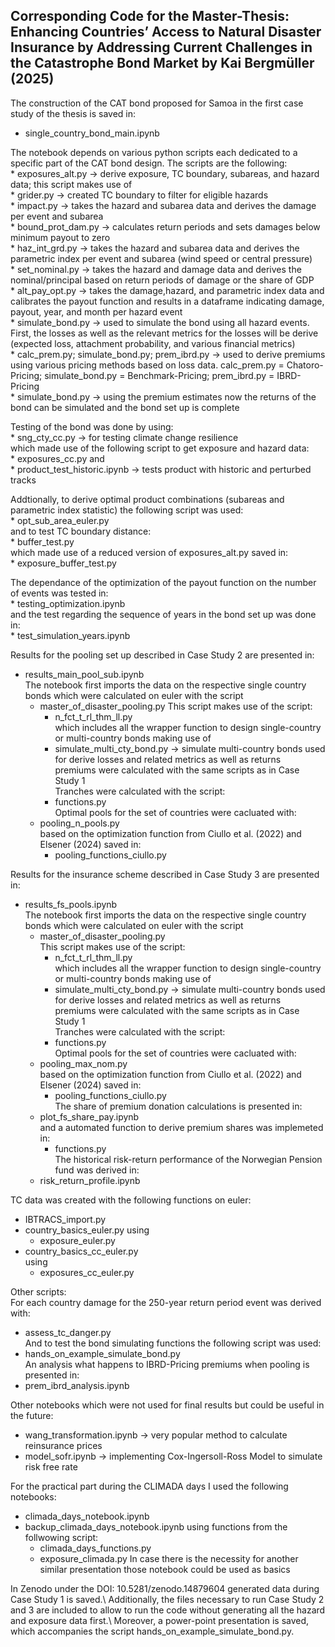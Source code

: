 ## Corresponding Code for the Master-Thesis: Enhancing Countries’ Access to Natural Disaster Insurance by Addressing Current Challenges in the Catastrophe Bond Market by Kai Bergmüller (2025)

The construction of the CAT bond proposed for Samoa in the first case study of the thesis is saved in:
   * single_country_bond_main.ipynb

   The notebook depends on various python scripts each dedicated to a specific part of the CAT bond design. The scripts are the following:\
      * exposures_alt.py -> derive exposure, TC boundary, subareas, and hazard data; this script makes use of\
         * grider.py -> created TC boundary to filter for eligible hazards\
      * impact.py -> takes the hazard and subarea data and derives the damage per event and subarea\
      * bound_prot_dam.py -> calculates return periods and sets damages below minimum payout to zero\
      * haz_int_grd.py -> takes the hazard and subarea data and derives the parametric index per event and subarea (wind speed or central pressure)\
      * set_nominal.py -> takes the hazard and damage data and derives the nominal/principal based on return periods of damage or the share of GDP\
      * alt_pay_opt.py -> takes the damage,hazard, and parametric index data and calibrates the payout function and results in a dataframe indicating damage, payout, year, and month per hazard event\
      * simulate_bond.py -> used to simulate the bond using all hazard events. First, the losses as well as the relevant metrics for the losses will be derive (expected loss, attachment probability, and various financial metrics)\
      * calc_prem.py; simulate_bond.py; prem_ibrd.py -> used to derive premiums using various pricing methods based on loss data. calc_prem.py = Chatoro-Pricing; simulate_bond.py = Benchmark-Pricing; prem_ibrd.py = IBRD-Pricing\
      * simulate_bond.py -> using the premium estimates now the returns of the bond can be simulated and the bond set up is complete

   Testing of the bond was done by using:\
      * sng_cty_cc.py -> for testing climate change resilience\
      which made use of the following script to get exposure and hazard data:\
         * exposures_cc.py 
   and\
      * product_test_historic.ipynb -> tests product with historic and perturbed tracks
   
   Addtionally, to derive optimal product combinations (subareas and parametric index statistic) the following script was used:\
      * opt_sub_area_euler.py\
   and to test TC boundary distance:\
      * buffer_test.py\
      which made use of a reduced version of exposures_alt.py saved in:\
         * exposure_buffer_test.py

   The dependance of the optimization of the payout function on the number of events was tested in:\
      * testing_optimization.ipynb\
   and the test regarding the sequence of years in the bond set up was done in:\
      * test_simulation_years.ipynb




Results for the pooling set up described in Case Study 2 are presented in:
   * results_main_pool_sub.ipynb\
   The notebook first imports the data on the respective single country bonds which were calculated on euler with the script
      * master_of_disaster_pooling.py
      This script makes use of the script:
         * n_fct_t_rl_thm_ll.py\
      which includes all the wrapper function to design single-country or multi-country bonds making use of
         * simulate_multi_cty_bond.py -> simulate multi-country bonds used for derive losses and related metrics as well as returns\
      premiums were calculated with the same scripts as in Case Study 1\
      Tranches were calculated with the script:
         * functions.py\
   Optimal pools for the set of countries were cacluated with:
      * pooling_n_pools.py\
      based on the optimization function from Ciullo et al. (2022) and Elsener (2024) saved in:
         * pooling_functions_ciullo.py

          


Results for the insurance scheme described in Case Study 3 are presented in:
   * results_fs_pools.ipynb\
   The notebook first imports the data on the respective single country bonds which were calculated on euler with the script
      * master_of_disaster_pooling.py\
      This script makes use of the script:
         * n_fct_t_rl_thm_ll.py\
      which includes all the wrapper function to design single-country or multi-country bonds making use of
         * simulate_multi_cty_bond.py -> simulate multi-country bonds used for derive losses and related metrics as well as returns\
      premiums were calculated with the same scripts as in Case Study 1\
      Tranches were calculated with the script:
         * functions.py\
   Optimal pools for the set of countries were cacluated with:
      * pooling_max_nom.py\
      based on the optimization function from Ciullo et al. (2022) and Elsener (2024) saved in:
         * pooling_functions_ciullo.py\
   The share of premium donation calculations is presented in:
      * plot_fs_share_pay.ipynb\
      and a automated function to derive premium shares was implemeted in:
         * functions.py\
   The historical risk-return performance of the Norwegian Pension fund was derived in:
      * risk_return_profile.ipynb 




TC data was created with the following functions on euler:
   * IBTRACS_import.py
   * country_basics_euler.py
   using
      * exposure_euler.py
   * country_basics_cc_euler.py\
   using
      * exposures_cc_euler.py



Other scripts:\
For each country damage for the 250-year return period event was derived with:
   * assess_tc_danger.py\
And to test the bond simulating functions the following script was used:
   * hands_on_example_simulate_bond.py\
An analysis what happens to IBRD-Pricing premiums when pooling is presented in:
   * prem_ibrd_analysis.ipynb



Other notebooks which were not used for final results but could be useful in the future:
   * wang_transformation.ipynb -> very popular method to calculate reinsurance prices
   * model_sofr.ipynb -> implementing Cox-Ingersoll-Ross Model to simulate risk free rate




For the practical part during the CLIMADA days I used the following notebooks:
   * climada_days_notebook.ipynb
   * backup_climada_days_notebook.ipynb
   using functions from the follwowing script:
      * climada_days_functions.py
      * exposure_climada.py
In case there is the necessity for another similar presentation those notebook could be used as basics




In Zenodo under the DOI: 10.5281/zenodo.14879604 generated data during Case Study 1 is saved.\ 
Additionally, the files necessary to run Case Study 2 and 3 are included to allow to run the code without generating all the hazard and exposure data first.\ 
Moreover, a power-point presentation is saved, which accompanies the script hands_on_example_simulate_bond.py.

